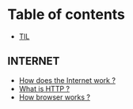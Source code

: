 # Table of contents

* [TIL](README.md)

## INTERNET

* [How does the Internet work ?](internet/how-does-the-internet-work.md)
* [What is HTTP ?](internet/what-is-http.md)
* [How browser works ?](internet/how-browser-works.md)

